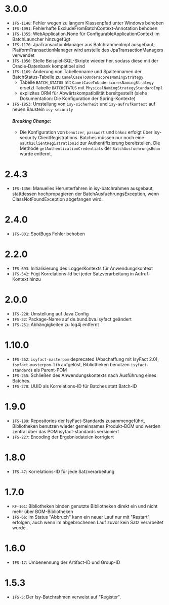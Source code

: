 # 3.0.0
- `IFS-1148`: Fehler wegen zu langem Klassenpfad unter Windows behoben
- `IFS-1091`: Fehlerhafte ExcludeFromBatchContext-Annotation behoben
- `IFS-1355`: WebApplication.None für ConfigurableApplicationContext im BatchLauncher hinzugefügt
- `IFS-1170`: JpaTransactionManager aus BatchrahmenImpl ausgebaut; PlatformTransactionManager wird anstelle des JpaTransactionManagers verwendet
- `IFS-1050`: Stelle Beispiel-SQL-Skripte wieder her, sodass diese mit der Oracle-Datenbank kompatibel sind
- `IFS-1169`: Änderung von Tabellenname und Spaltennamen der BatchStatus-Tabelle zu `CamelCaseToUnderscoresNamingStrategy`
    * Tabelle `BATCH_STATUS` mit `CamelCaseToUnderscoresNamingStrategy` ersetzt Tabelle `BATCHSTATUS` mit `PhysicalNamingStrategyStandardImpl`
    * explizites ORM für Abwärtskompatibilität bereitgestellt (siehe Dokumentation: Die Konfiguration der Spring-Kontexte)
- `IFS-1853`: Umstellung von `isy-sicherheit` und `isy-aufrufkontext` auf neuen Baustein `isy-security`
  #### _Breaking Change:_
  * Die Konfiguration von `benutzer`, `passwort` und `bhknz` erfolgt über isy-security ClientRegistrations. Batches müssen nur noch eine `oauth2ClientRegistrationId` zur Authentifizierung bereitstellen. Die Methode `getAuthenticationCredentials` der `BatchAusfuehrungsBean` wurde entfernt.

# 2.4.3
- `IFS-1356`: Manuelles Herunterfahren in isy-batchrahmen ausgebaut, stattdessen hochpropagieren der BatchAusfuehrungsException, wenn ClassNotFoundException abgefangen wird.

# 2.4.0
- `IFS-801`: SpotBugs Fehler behoben

# 2.2.0
- `IFS-693`: Initialisierung des LoggerKontexts für Anwendungskontext
- `IFS-542`: Fügt Korrelations-Id bei jeder Satzverarbeitung in Aufruf-Kontext hinzu

# 2.0.0
- `IFS-228`: Umstellung auf Java Config
- `IFS-32`: Package-Name auf de.bund.bva.isyfact geändert
- `IFS-251`: Abhängigkeiten zu log4j entfernt

# 1.10.0
- `IFS-262`: `isyfact-masterpom` deprecated (Abschaffung mit IsyFact 2.0), `isyfact-masterpom-lib` aufgelöst, Bibliotheken benutzen `isyfact-standards` als Parent-POM
- `IFS-255`: Schließen des Anwendungskontexts nach Ausführung eines Batches.
- `IFS-270`: UUID als Korrelations-ID für Batches statt Batch-ID

# 1.9.0
- `IFS-189`: Repositories der IsyFact-Standards zusammengeführt, Bibliotheken benutzen wieder gemeinsames Produkt-BOM und werden zentral über das POM isyfact-standards versioniert
- `IFS-227`: Encoding der Ergebnisdateien korrigiert

# 1.8.0
- `IFS-47`: Korrelations-ID für jede Satzverarbeitung

# 1.7.0
- `RF-161`: Bibliotheken binden genutzte Bibliotheken direkt ein und nicht mehr über BOM-Bibliotheken
- `IFS-66`: Im Status "Abbruch" kann ein neuer Lauf nur mit "Restart" erfolgen, auch wenn im abgebrochenen Lauf zuvor kein Satz verarbeitet wurde.

# 1.6.0
- `IFS-17`: Umbenennung der Artifact-ID und Group-ID

# 1.5.3
- `IFS-5`: Der Isy-Batchrahmen verweist auf "Register".
